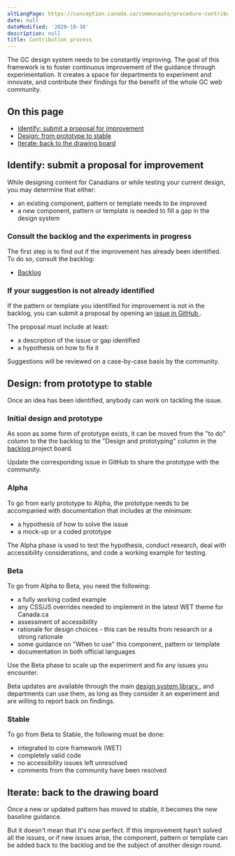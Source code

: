 ```yaml
---
altLangPage: https://conception.canada.ca/communaute/procedure-contribution.html
date: null
dateModified: '2020-10-30'
description: null
title: Contribution process
---
```




<p>
 The GC design system needs to be constantly improving. The goal of this framework is to foster continuous improvement of the guidance through experimentation. It creates a space for departments to experiment and innovate, and contribute their findings for the benefit of the whole GC web community.
</p>

<h2 class="h3">
 On this page
</h2>

<ul>
 <li>
  <a href="#backlog">
   Identify: submit a proposal for improvement
  </a>
 </li>
 <li>
  <a href="#design">
   Design: from prototype to stable
  </a>
 </li>
 <li>
  <a href="#iterate">
   Iterate: back to the drawing board
  </a>
 </li>
</ul>

<h2 id="backlog">
 Identify: submit a proposal for improvement
</h2>

<p>
 While designing content for Canadians or while testing your current design, you may determine that either:
</p>

<ul>
 <li>
  an existing component, pattern or template needs to be improved
 </li>
 <li>
  a new component, pattern or template is needed to fill a gap in the design system
 </li>
</ul>

<h3>
 Consult the backlog and the experiments in progress
</h3>

<p>
 The first step is to find out if the improvement has already been identified. To do so, consult the backlog:
</p>

<ul>
 <li>
  <a href="https://github.com/canada-ca/design-system-systeme-conception/projects/1">
   Backlog
  </a>
 </li>
</ul>

<h3>
 If your suggestion is not already identified
</h3>

<p>
 If the pattern or template you identified for improvement is not in the backlog, you can submit a proposal by opening an
 <a href="https://github.com/canada-ca/design-system-systeme-conception/issues">
  issue in GitHub
 </a>
 .
</p>

<p>
 The proposal must include at least:
</p>

<ul>
 <li>
  a description of the issue or gap identified
 </li>
 <li>
  a hypothesis on how to fix it
 </li>
</ul>

<p>
 Suggestions will be reviewed on a case-by-case basis by the community.
</p>

<h2 id="design">
 Design: from prototype to stable
</h2>

<p>
 Once an idea has been identified, anybody can work on tackling the issue.
</p>

<h3>
 Initial design and prototype
</h3>

<p>
 As soon as some form of prototype exists, it can be moved from the "to do" column to the the backlog to the "Design and prototyping" column in the
 <a href="https://github.com/canada-ca/design-system-systeme-conception/projects/1">
  backlog
 </a>
 project board.
</p>

<p>
 Update the corresponding issue in GitHub to share the prototype with the community.
</p>

<h3>
 Alpha
</h3>

<p>
 To go from early prototype to Alpha, the prototype needs to be accompanied with documentation that includes at the minimum:
</p>

<ul>
 <li>
  a hypothesis of how to solve the issue
 </li>
 <li>
  a mock-up or a coded prototype
 </li>
</ul>

<p>
 The Alpha phase is used to test the hypothesis, conduct research, deal with accessibility considerations, and code a working example for testing.
</p>

<h3>
 Beta
</h3>

<p>
 To go from Alpha to Beta, you need the following:
</p>

<ul>
 <li>
  a fully working coded example
 </li>
 <li>
  any CSS/JS overrides needed to implement in the latest WET theme for Canada.ca
 </li>
 <li>
  assessment of accessibility
 </li>
 <li>
  rationale for design choices - this can be results from research or a strong rationale
 </li>
 <li>
  some guidance on "When to use" this component, pattern or template
 </li>
 <li>
  documentation in both official languages
 </li>
</ul>

<p>
 Use the Beta phase to scale up the experiment and fix any issues you encounter.
</p>

<p>
 Beta updates are available through the main
 <a href="https://www.canada.ca/en/government/about/design-system/pattern-library.html">
  design system library
 </a>
 , and departments can use them, as long as they consider it an experiment and are willing to report back on findings.
</p>

<h3>
 Stable
</h3>

<p>
 To go from Beta to Stable, the following must be done:
</p>

<ul>
 <li>
  integrated to core framework (WET)
 </li>
 <li>
  completely valid code
 </li>
 <li>
  no accessibility issues left unresolved
 </li>
 <li>
  comments from the community have been resolved
 </li>
</ul>

<h2 id="iterate">
 Iterate: back to the drawing board
</h2>

<p>
 Once a new or updated pattern has moved to stable, it becomes the new baseline guidance.
</p>

<p>
 But it doesn't mean that it's now perfect. If this improvement hasn’t solved all the issues, or if new issues arise, the component, pattern or template can be added back to the backlog and be the subject of another design round.
</p>



